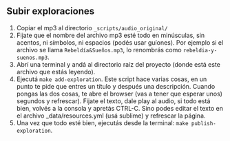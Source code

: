 Subir exploraciones
-------------------

1. Copiar el mp3 al directorio `_scripts/audio_original/`
2. Fijate que el nombre del archivo mp3 esté todo en minúsculas, sin acentos, ni símbolos, ni espacios
   (podés usar guíones). Por ejemplo si el archivo se llama `Rebeldía&Sueños.mp3`, lo renombrás como
   `rebeldia-y-suenos.mp3`.
3. Abrí una terminal y andá al directorio raíz del proyecto (donde está este archivo que estás leyendo).
4. Ejecutá `make add-exploration`. Este script hace varias cosas, en un punto te pide que entres un título
   y después una descripción. Cuando pongas las dos cosas, te abre el browser (vas a tener que esperar unos)
   segundos y refrescar). Fijate el texto, dale play al audio, si todo está bien, volvés a la consola y apretás
   CTRL-C. Sino podes editar el texto en el archivo _data/resources.yml (usá sublime) y refrescar la página.
5. Una vez que todo esté bien, ejecutás desde la terminal: `make publish-exploration`.
